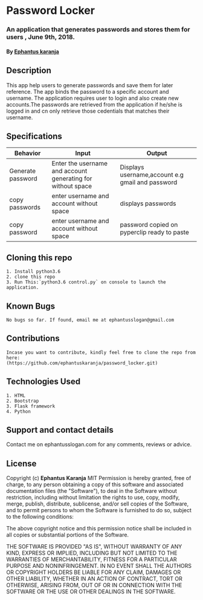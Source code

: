 # Password Locker
### An application that generates passwords and stores them for users , June 9th, 2018.
#### By **[Ephantus karanja](https://github.com/ephantuskaranja)**
## Description
This app help users to generate passwords and save them for later reference. The app binds the password to a specific account and username. The application requires user to login and also create new accounts.The passwords are retrieved from the application if he/she is logged in and cn only retrieve those cedentials that matches their username.
## Specifications
| Behavior                  | Input                     | Output                    |
| ------------------------- | ------------------------- | ------------------------- |
| Generate password| Enter the username and account generating for without space | Displays username,account e.g gmail and password |
| copy passwords | enter username and account without space | displays passwords |
| copy password | enter username and account without space | password copied on pyperclip ready to paste |


## Cloning this repo
    1. Install python3.6
    2. clone this repo
    3. Run This:`python3.6 control.py` on console to launch the application. 
## Known Bugs
    No bugs so far. If found, email me at ephantusslogan@gmail.com

## Contributions
    Incase you want to contribute, kindly feel free to clone the repo from here:
    (https://github.com/ephantuskaranja/password_locker.git)

## Technologies Used
    1. HTML
    2. Bootstrap
    3. Flask framework
    4. Python

## Support and contact details
Contact me on ephantusslogan.com for any comments, reviews or advice.

## License
Copyright (c) **Ephantus Karanja**
    MIT
Permission is hereby granted, free of charge, to any person obtaining a copy
of this software and associated documentation files (the "Software"), to deal
in the Software without restriction, including without limitation the rights
to use, copy, modify, merge, publish, distribute, sublicense, and/or sell
copies of the Software, and to permit persons to whom the Software is
furnished to do so, subject to the following conditions:

The above copyright notice and this permission notice shall be included in all
copies or substantial portions of the Software.

THE SOFTWARE IS PROVIDED "AS IS", WITHOUT WARRANTY OF ANY KIND, EXPRESS OR
IMPLIED, INCLUDING BUT NOT LIMITED TO THE WARRANTIES OF MERCHANTABILITY,
FITNESS FOR A PARTICULAR PURPOSE AND NONINFRINGEMENT. IN NO EVENT SHALL THE
AUTHORS OR COPYRIGHT HOLDERS BE LIABLE FOR ANY CLAIM, DAMAGES OR OTHER
LIABILITY, WHETHER IN AN ACTION OF CONTRACT, TORT OR OTHERWISE, ARISING FROM,
OUT OF OR IN CONNECTION WITH THE SOFTWARE OR THE USE OR OTHER DEALINGS IN THE
SOFTWARE.